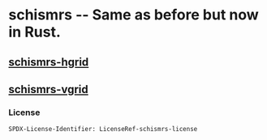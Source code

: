 # schismrs -- Same as before but now in Rust.

## [schismrs-hgrid](schismrs-hgrid/README.md)

## [schismrs-vgrid](schismrs-vgrid/README.md)

### License

`SPDX-License-Identifier: LicenseRef-schismrs-license`
